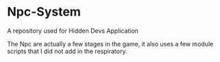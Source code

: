 # Npc-System
A repository used for Hidden Devs Application

The Npc are actually a few stages in the game, it also uses a few module scripts that I did not add in the respiratory.
